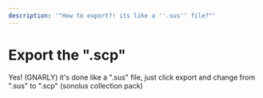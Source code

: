 ```yaml
---
description: '"How to export?! its like a ''.sus'' file?"'
---
```


# Export the ".scp"

Yes! (GNARLY) it's done like a ".sus" file, just click export and change from ".sus" to ".scp" (sonolus collection pack)
